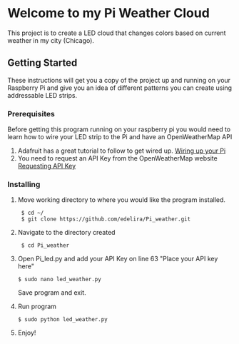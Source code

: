 # Welcome to my Pi Weather Cloud
This project is to create a LED cloud that changes colors based on current weather in my city (Chicago).


## Getting Started

These instructions will get you a copy of the project up and running on your Raspberry Pi and give you an idea of different patterns you can create using addressable LED strips.

### Prerequisites

Before getting this program running on your raspberry pi you would need to learn how to wire your LED strip to the Pi and have an OpenWeatherMap API
1. Adafruit has a great tutorial to follow to get wired up. [Wiring up your Pi](https://learn.adafruit.com/neopixels-on-raspberry-pi/overview)
2. You need to request an API Key from the OpenWeatherMap website [Requesting API Key](https://openweathermap.org/appid)
### Installing
1. Move working directory to where you would like the program installed.

        $ cd ~/
        $ git clone https://github.com/edelira/Pi_weather.git

2. Navigate to the directory created

        $ cd Pi_weather

3.  Open Pi_led.py and add your API Key on line 63 "Place your API key here"

        $ sudo nano led_weather.py
    Save program and exit.
4.  Run program

        $ sudo python led_weather.py
5. Enjoy!